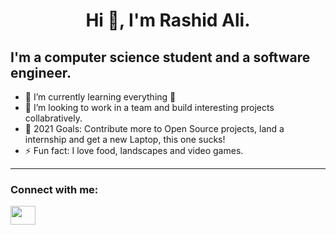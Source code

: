 <h1 align="center">Hi 👋, I'm Rashid Ali.

## I'm a computer science student and a software engineer.

- 🌱 I’m currently learning everything 🤣
- 👯 I’m looking to work in a team and build interesting projects collabratively.
- 🥅 2021 Goals: Contribute more to Open Source projects, land a internship and get a new Laptop, this one sucks!
- ⚡ Fun fact: I love food, landscapes and video games.


---
<h3 align="left">Connect with me:</h3>
<p align="left">

<a href="https://www.linkedin.com/in/rashid-ali-a29708194" target="blank"><img align="center" src="https://cdn.jsdelivr.net/npm/simple-icons@3.0.1/icons/linkedin.svg" height="30" width="40" /></a>
</p>

<br />

